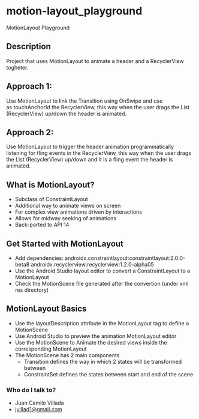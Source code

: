 # motion-layout_playground
MotionLayout Playground

## Description
Project that uses MotionLayout to animate a header and a RecyclerView togheter.

## Approach 1:
Use MotionLayout to link the Transition using OnSwipe and use as touchAnchorId the RecyclerView, this way when the user drags the List (RecyclerView) up/down the header is animated.

## Approach 2:
Use MotionLayout to trigger the header animation programmatically listening for fling events in the RecyclerView, this way when the user drags the List (RecyclerView) up/down and it is a fling event the header is animated.

## What is MotionLayout?
- Subclass of ConstraintLayout
- Additional way to animate views on screen
- For complex view animations driven by interactions 
- Allows for midway seeking of animations
- Back-ported to API 14

## Get Started with MotionLayout
- Add dependencies:
    androidx.constraintlayout:constraintlayout:2.0.0-beta8
    androidx.recyclerview:recyclerview:1.2.0-alpha05
- Use the Android Studio layout editor to convert a ConstraintLayout to a MotionLayout 
- Check the MotionScene file generated after the convertion (under xml res directory)

## MotionLayout Basics
- Use the layoutDescription attribute in the MotionLayout tag to define a MotionScene
- Use Android Studio to preview the animation MotionLayout editor
- Use the MotionScene to Animate the desired views inside the corresponding MotionLayout
- The MotionScene has 2 main components
  - Transition defines the way in which 2 states will be transformed between
  - ConstraintSet defines the states between start and end of the scene

### Who do I talk to? ###
* Juan Camilo Villada 
* jvillad1@gmail.com

